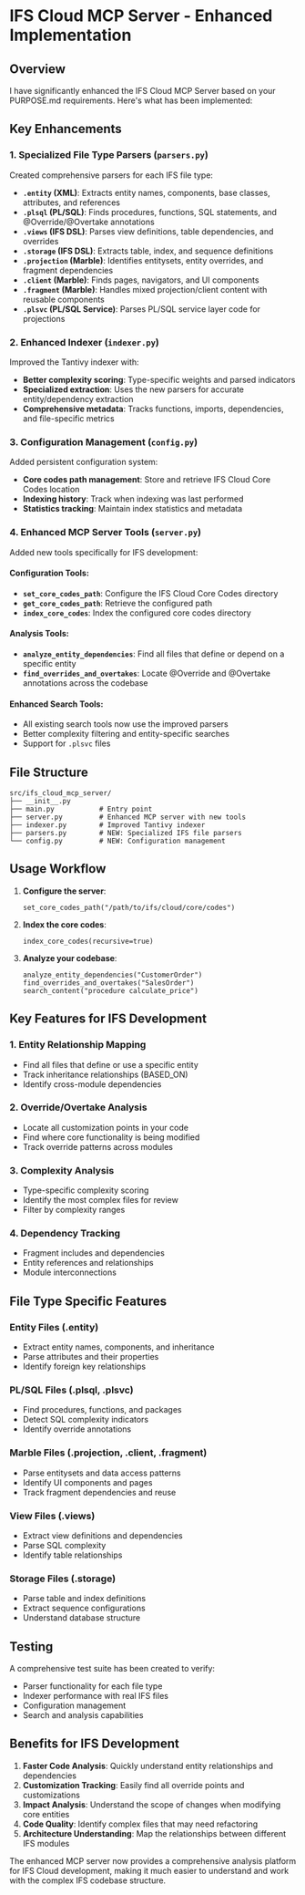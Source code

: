 # IFS Cloud MCP Server - Enhanced Implementation

## Overview

I have significantly enhanced the IFS Cloud MCP Server based on your PURPOSE.md requirements. Here's what has been implemented:

## Key Enhancements

### 1. Specialized File Type Parsers (`parsers.py`)

Created comprehensive parsers for each IFS file type:

- **`.entity` (XML)**: Extracts entity names, components, base classes, attributes, and references
- **`.plsql` (PL/SQL)**: Finds procedures, functions, SQL statements, and @Override/@Overtake annotations
- **`.views` (IFS DSL)**: Parses view definitions, table dependencies, and overrides
- **`.storage` (IFS DSL)**: Extracts table, index, and sequence definitions
- **`.projection` (Marble)**: Identifies entitysets, entity overrides, and fragment dependencies
- **`.client` (Marble)**: Finds pages, navigators, and UI components
- **`.fragment` (Marble)**: Handles mixed projection/client content with reusable components
- **`.plsvc` (PL/SQL Service)**: Parses PL/SQL service layer code for projections

### 2. Enhanced Indexer (`indexer.py`)

Improved the Tantivy indexer with:

- **Better complexity scoring**: Type-specific weights and parsed indicators
- **Specialized extraction**: Uses the new parsers for accurate entity/dependency extraction
- **Comprehensive metadata**: Tracks functions, imports, dependencies, and file-specific metrics

### 3. Configuration Management (`config.py`)

Added persistent configuration system:

- **Core codes path management**: Store and retrieve IFS Cloud Core Codes location
- **Indexing history**: Track when indexing was last performed
- **Statistics tracking**: Maintain index statistics and metadata

### 4. Enhanced MCP Server Tools (`server.py`)

Added new tools specifically for IFS development:

#### Configuration Tools:

- **`set_core_codes_path`**: Configure the IFS Cloud Core Codes directory
- **`get_core_codes_path`**: Retrieve the configured path
- **`index_core_codes`**: Index the configured core codes directory

#### Analysis Tools:

- **`analyze_entity_dependencies`**: Find all files that define or depend on a specific entity
- **`find_overrides_and_overtakes`**: Locate @Override and @Overtake annotations across the codebase

#### Enhanced Search Tools:

- All existing search tools now use the improved parsers
- Better complexity filtering and entity-specific searches
- Support for `.plsvc` files

## File Structure

```
src/ifs_cloud_mcp_server/
├── __init__.py
├── main.py           # Entry point
├── server.py         # Enhanced MCP server with new tools
├── indexer.py        # Improved Tantivy indexer
├── parsers.py        # NEW: Specialized IFS file parsers
└── config.py         # NEW: Configuration management
```

## Usage Workflow

1. **Configure the server**:

   ```
   set_core_codes_path("/path/to/ifs/cloud/core/codes")
   ```

2. **Index the core codes**:

   ```
   index_core_codes(recursive=true)
   ```

3. **Analyze your codebase**:
   ```
   analyze_entity_dependencies("CustomerOrder")
   find_overrides_and_overtakes("SalesOrder")
   search_content("procedure calculate_price")
   ```

## Key Features for IFS Development

### 1. Entity Relationship Mapping

- Find all files that define or use a specific entity
- Track inheritance relationships (BASED_ON)
- Identify cross-module dependencies

### 2. Override/Overtake Analysis

- Locate all customization points in your code
- Find where core functionality is being modified
- Track override patterns across modules

### 3. Complexity Analysis

- Type-specific complexity scoring
- Identify the most complex files for review
- Filter by complexity ranges

### 4. Dependency Tracking

- Fragment includes and dependencies
- Entity references and relationships
- Module interconnections

## File Type Specific Features

### Entity Files (.entity)

- Extract entity names, components, and inheritance
- Parse attributes and their properties
- Identify foreign key relationships

### PL/SQL Files (.plsql, .plsvc)

- Find procedures, functions, and packages
- Detect SQL complexity indicators
- Identify override annotations

### Marble Files (.projection, .client, .fragment)

- Parse entitysets and data access patterns
- Identify UI components and pages
- Track fragment dependencies and reuse

### View Files (.views)

- Extract view definitions and dependencies
- Parse SQL complexity
- Identify table relationships

### Storage Files (.storage)

- Parse table and index definitions
- Extract sequence configurations
- Understand database structure

## Testing

A comprehensive test suite has been created to verify:

- Parser functionality for each file type
- Indexer performance with real IFS files
- Configuration management
- Search and analysis capabilities

## Benefits for IFS Development

1. **Faster Code Analysis**: Quickly understand entity relationships and dependencies
2. **Customization Tracking**: Easily find all override points and customizations
3. **Impact Analysis**: Understand the scope of changes when modifying core entities
4. **Code Quality**: Identify complex files that may need refactoring
5. **Architecture Understanding**: Map the relationships between different IFS modules

The enhanced MCP server now provides a comprehensive analysis platform for IFS Cloud development, making it much easier to understand and work with the complex IFS codebase structure.
